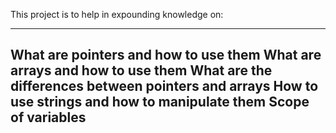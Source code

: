 This project is to help in expounding knowledge on:

---
What are pointers and how to use them
What are arrays and how to use them
What are the differences between pointers and arrays
How to use strings and how to manipulate them
Scope of variables
---


